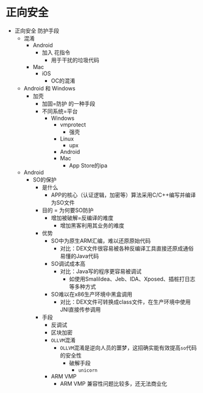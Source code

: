 # 正向安全

* 正向安全 防护手段
  * 混淆
    * Android
      * 加入 花指令
        * 用于干扰的垃圾代码
    * Mac
      * iOS
        * OC的混淆
  * Android 和 Windows
    * 加壳
      * 加固=防护 的一种手段
      * 不同系统=平台
        * Windows
          * vmprotect
            * 强壳
          * Linux
            * upx
          * Android
          * Mac
            * App Store的ipa
  * Android
    * SO的保护
      * 是什么
        * APP的核心（认证逻辑，加密等）算法采用C/C++编写并编译为SO文件
      * 目的 = 为何要SO防护
        * 增加被破解=反编译的难度
          * 增加黑客利用其业务的难度
      * 优势
        * SO中为原生ARM汇编，难以还原原始代码
          * 对比：DEX文件很容易被各种反编译工具直接还原成通俗易懂的Java代码
        * SO调试成本高
          * 对比：Java写的程序更容易被调试
            * 如使用SmaliIdea、Jeb、IDA、Xposed、插桩打日志等多种方式
        * SO难以在x86生产环境中黑盒调用
          * 对比：DEX文件可转换成class文件，在生产环境中使用JNI直接传参调用
      * 手段
        * 反调试
        * 区块加密
        * `OLLVM`混淆
          * `OLLVM`混淆是逆向人员的噩梦，这招确实能有效提高`so`代码的安全性
            * 破解手段
              * `unicorn`
        * ARM VMP
          * ARM VMP 兼容性问题比较多，还无法商业化
